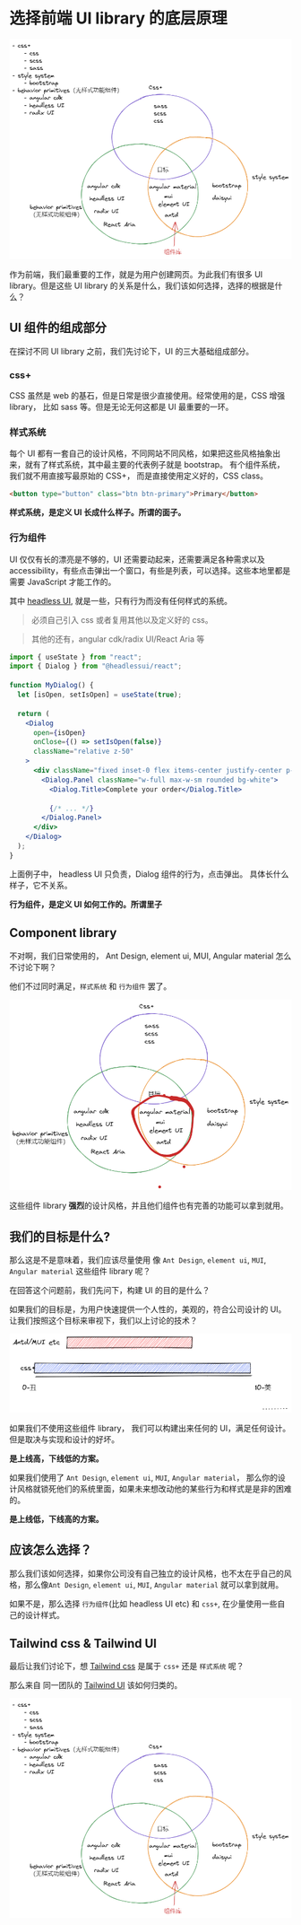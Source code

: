 # 选择前端 UI library 的底层原理

![overview](./overview.excalidraw.png)

作为前端，我们最重要的工作，就是为用户创建网页。为此我们有很多 UI library。但是这些 UI library 的关系是什么，我们该如何选择，选择的根据是什么？

## UI 组件的组成部分

在探讨不同 UI library 之前，我们先讨论下，UI 的三大基础组成部分。

### css+

CSS 虽然是 web 的基石，但是日常是很少直接使用。经常使用的是，CSS 增强 library， 比如 sass 等。但是无论无何这都是 UI 最重要的一环。

### 样式系统

每个 UI 都有一套自己的设计风格，不同网站不同风格，如果把这些风格抽象出来，就有了样式系统，其中最主要的代表例子就是 bootstrap。
有个组件系统，我们就不用直接写最原始的 CSS+， 而是直接使用定义好的，CSS class。

```html
<button type="button" class="btn btn-primary">Primary</button>
```

**样式系统，是定义 UI 长成什么样子。所谓的面子。**

### 行为组件

UI 仅仅有长的漂亮是不够的，UI 还需要动起来，还需要满足各种需求以及 accessibility，有些点击弹出一个窗口，有些是列表，可以选择。这些本地里都是需要 JavaScript 才能工作的。

其中 [headless UI](https://headlessui.com/), 就是一些，只有行为而没有任何样式的系统。

> 必须自己引入 css 或者复用其他以及定义好的 css。

> 其他的还有，angular cdk/radix UI/React Aria 等
```jsx
import { useState } from "react";
import { Dialog } from "@headlessui/react";

function MyDialog() {
  let [isOpen, setIsOpen] = useState(true);

  return (
    <Dialog
      open={isOpen}
      onClose={() => setIsOpen(false)}
      className="relative z-50"
    >
      <div className="fixed inset-0 flex items-center justify-center p-4">
        <Dialog.Panel className="w-full max-w-sm rounded bg-white">
          <Dialog.Title>Complete your order</Dialog.Title>

          {/* ... */}
        </Dialog.Panel>
      </div>
    </Dialog>
  );
}
```

上面例子中， headless UI 只负责，Dialog 组件的行为，点击弹出。 具体长什么样子，它不关系。

**行为组件，是定义 UI 如何工作的。所谓里子**

## Component library

不对啊，我们日常使用的， Ant Design, element ui, MUI, Angular material 怎么不讨论下啊？

他们不过同时满足，`样式系统` 和 `行为组件` 罢了。

![component](./comonpment.excalidraw.png)

这些组件 library **强烈**的设计风格，并且他们组件也有完善的功能可以拿到就用。

## 我们的目标是什么?

那么这是不是意味着，我们应该尽量使用 像 `Ant Design`, `element ui`, `MUI`, `Angular material` 这些组件 library 呢？

在回答这个问题前，我们先问下，构建 UI 的目的是什么？

如果我们的目标是，为用户快速提供一个人性的，美观的，符合公司设计的 UI。让我们按照这个目标来审视下，我们以上讨论的技术？

![goal](./goal.excalidraw.png)

如果我们不使用这些组件 library， 我们可以构建出来任何的 UI，满足任何设计。 但是取决与实现和设计的好坏。

**是上线高，下线低的方案。**

如果我们使用了 `Ant Design`, `element ui`, `MUI`, `Angular material`， 那么你的设计风格就锁死他们的系统里面，如果未来想改动他的某些行为和样式是是非的困难的。

**是上线低，下线高的方案。**

## 应该怎么选择？

那么我们该如何选择，如果你公司没有自己独立的设计风格，也不太在乎自己的风格，那么像`Ant Design`, `element ui`, `MUI`, `Angular material` 就可以拿到就用。

如果不是，那么选择 `行为组件`(比如 headless UI etc) 和 `css+`, 在少量使用一些自己的设计样式。

## Tailwind css & Tailwind UI

最后让我们讨论下，想 [Tailwind css](https://tailwindcss.com/) 是属于 `css+` 还是 `样式系统` 呢？

那么来自 同一团队的 [Tailwind UI](https://tailwindui.com/?ref=top) 该如何归类的。

![overview](./overview.excalidraw.png)
